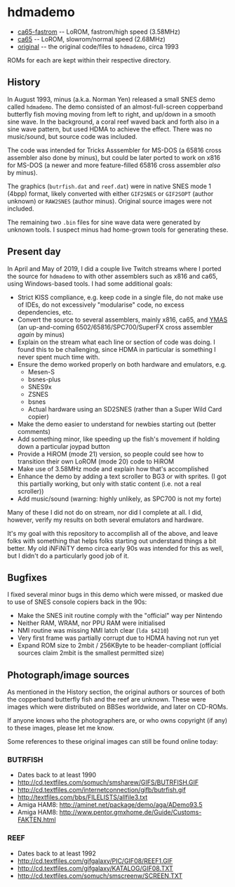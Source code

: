 # hdmademo

* [ca65-fastrom](ca65-fastrom/) -- LoROM, fastrom/high speed (3.58MHz)
* [ca65](ca65/) -- LoROM, slowrom/normal speed (2.68MHz)
* [original](original/) -- the original code/files to `hdmademo`, circa 1993

ROMs for each are kept within their respective directory.

## History

In August 1993, minus (a.k.a. Norman Yen) released a small SNES demo called
`hdmademo`.  The demo consisted of an almost-full-screen copperband butterfly
fish moving moving from left to right, and up/down in a smooth sine wave.  In
the background, a coral reef waved back and forth also in a sine wave pattern,
but used HDMA to achieve the effect.  There was no music/sound, but source code
was included.

The code was intended for Tricks Asssembler for MS-DOS (a 65816 cross assembler
also done by minus), but could be later ported to work on x816 for MS-DOS (a
newer and more feature-filled 65816 cross assembler _also_ by minus).

The graphics (`butrfish.dat` and `reef.dat`) were in native SNES mode 1 (4bpp)
format, likely converted with either `GIF2SNES` or `GIF2SOPT` (author unknown)
or `RAW2SNES` (author minus).  Original source images were not included.

The remaining two `.bin` files for sine wave data were generated by unknown
tools.  I suspect minus had home-grown tools for generating these.

## Present day

In April and May of 2019, I did a couple live Twitch streams where I ported
the source for `hdmademo` to with other assemblers such as x816 and ca65,
using Windows-based tools.  I had some additional goals:

* Strict KISS compliance, e.g. keep code in a single file, do not make use of
  IDEs, do not excessively "modularise" code, no excess dependencies, etc.
* Convert the source to several assemblers, mainly x816, ca65, and
  [YMAS](https://forums.nesdev.com/viewtopic.php?f=12&t=18889)
  (an up-and-coming 6502/65816/SPC700/SuperFX cross assembler _again_ by minus)
* Explain on the stream what each line or section of code was doing.  I found
  this to be challenging, since HDMA in particular is something I never spent
  much time with.
* Ensure the demo worked properly on both hardware and emulators, e.g.
  * Mesen-S
  * bsnes-plus
  * SNES9x
  * ZSNES
  * bsnes
  * Actual hardware using an SD2SNES (rather than a Super Wild Card copier)
* Make the demo easier to understand for newbies starting out (better comments)
* Add something minor, like speeding up the fish's movement if holding down a
  particular joypad button
* Provide a HiROM (mode 21) version, so people could see how to transition
  their own LoROM (mode 20) code to HiROM
* Make use of 3.58MHz mode and explain how that's accomplished
* Enhance the demo by adding a text scroller to BG3 or with sprites.  (I got this
  partially working, but only with static content (i.e. not a real scroller))
* Add music/sound (warning: highly unlikely, as SPC700 is not my forte)

Many of these I did not do on stream, nor did I complete at all.  I did, however,
verify my results on both several emulators and hardware.

It's my goal with this repository to accomplish all of the above, and leave folks
with something that helps folks starting out understand things a bit better.  My
old iNFiNiTY demo circa early 90s was intended for this as well, but I didn't do
a particularly good job of it.

## Bugfixes

I fixed several minor bugs in this demo which were missed, or masked due to use
of SNES console copiers back in the 90s:

* Make the SNES init routine comply with the "official" way per Nintendo
* Neither RAM, WRAM, nor PPU RAM were initialised
* NMI routine was missing NMI latch clear (`lda $4210`)
* Very first frame was partially corrupt due to HDMA having not run yet
* Expand ROM size to 2mbit / 256KByte to be header-compliant (official sources
  claim 2mbit is the smallest permitted size)

## Photograph/image sources

As mentioned in the History section, the original authors or sources of both
the copperband butterfly fish and the reef are unknown.  These were images
which were distributed on BBSes worldwide, and later on CD-ROMs.  

If anyone knows who the photographers are, or who owns copyright (if any) to
these images, please let me know.

Some references to these original images can still be found online today:

### BUTRFISH

* Dates back to at least 1990
* http://cd.textfiles.com/somuch/smsharew/GIFS/BUTRFISH.GIF
* http://cd.textfiles.com/internetconnection/gifb/butrfish.gif
* http://textfiles.com/bbs/FILELISTS/allfile3.txt
* Amiga HAM8: http://aminet.net/package/demo/aga/ADemo93.5
* Amiga HAM8: http://www.pentor.gmxhome.de/Guide/Customs-FAKTEN.html

### REEF

* Dates back to at least 1992
* http://cd.textfiles.com/gifgalaxy/PIC/GIF08/REEF1.GIF
* http://cd.textfiles.com/gifgalaxy/KATALOG/GIF08.TXT
* http://cd.textfiles.com/somuch/smscreenw/SCREEN.TXT

